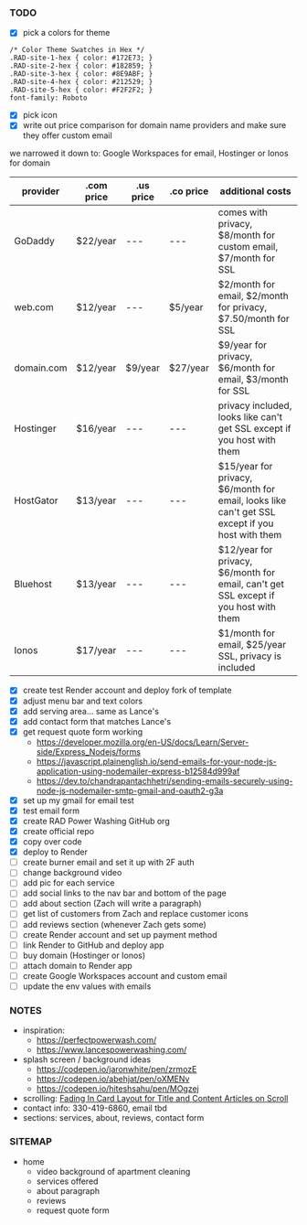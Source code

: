 ### TODO
- [x] pick a colors for theme
```
/* Color Theme Swatches in Hex */
.RAD-site-1-hex { color: #172E73; }
.RAD-site-2-hex { color: #182859; }
.RAD-site-3-hex { color: #8E9ABF; }
.RAD-site-4-hex { color: #212529; }
.RAD-site-5-hex { color: #F2F2F2; }
font-family: Roboto
```
- [x] pick icon
- [x] write out price comparison for domain name providers and make sure they offer custom email

we narrowed it down to: Google Workspaces for email, Hostinger or Ionos for domain

| provider | .com price | .us price | .co price | additional costs |
| --- | --- | --- | --- | --- |
| GoDaddy | $22/year | --- | --- | comes with privacy, $8/month for custom email, $7/month for SSL |
| web.com | $12/year | --- | $5/year | $2/month for email, $2/month for privacy, $7.50/month for SSL |
| domain.com | $12/year | $9/year | $27/year | $9/year for privacy, $6/month for email, $3/month for SSL |
| Hostinger | $16/year | --- | --- | privacy included, looks like can't get SSL except if you host with them |
| HostGator | $13/year | --- | --- | $15/year for privacy, $6/month for email, looks like can't get SSL except if you host with them |
| Bluehost | $13/year | --- | --- | $12/year for privacy, $6/month for email, can't get SSL except if you host with them |
| Ionos | $17/year | --- | --- | $1/month for email, $25/year SSL, privacy is included |

- [x] create test Render account and deploy fork of template
- [x] adjust menu bar and text colors
- [x] add serving area... same as Lance's
- [x] add contact form that matches Lance's
- [x] get request quote form working
    - https://developer.mozilla.org/en-US/docs/Learn/Server-side/Express_Nodejs/forms
    - https://javascript.plainenglish.io/send-emails-for-your-node-js-application-using-nodemailer-express-b12584d999af
    - https://dev.to/chandrapantachhetri/sending-emails-securely-using-node-js-nodemailer-smtp-gmail-and-oauth2-g3a
- [x] set up my gmail for email test
- [x] test email form
- [x] create RAD Power Washing GitHub org
- [x] create official repo
- [x] copy over code
- [x] deploy to Render
- [ ] create burner email and set it up with 2F auth
- [ ] change background video
- [ ] add pic for each service
- [ ] add social links to the nav bar and bottom of the page
- [ ] add about section (Zach will write a paragraph)
- [ ] get list of customers from Zach and replace customer icons
- [ ] add reviews section (whenever Zach gets some)
- [ ] create Render account and set up payment method
- [ ] link Render to GitHub and deploy app
- [ ] buy domain (Hostinger or Ionos)
- [ ] attach domain to Render app
- [ ] create Google Workspaces account and custom email
- [ ] update the env values with emails

### NOTES
- inspiration:
    - https://perfectpowerwash.com/
    - https://www.lancespowerwashing.com/
- splash screen / background ideas
    - https://codepen.io/jaronwhite/pen/zrmozE
    - https://codepen.io/abehjat/pen/oXMENv
    - https://codepen.io/hiteshsahu/pen/MOgzej
- scrolling: [Fading In Card Layout for Title and Content Articles on Scroll](https://codemyui.com/fading-in-card-layout-for-title-and-content-articles-on-scroll/)
- contact info: 330-419-6860, email tbd
- sections: services, about, reviews, contact form



### SITEMAP
- home
    - video background of apartment cleaning
    - services offered
    - about paragraph
    - reviews
    - request quote form
